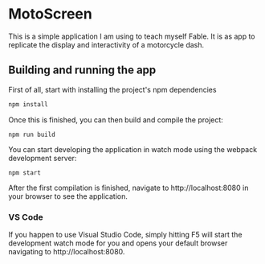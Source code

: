 # MotoScreen

This is a simple application I am using to teach myself Fable. It is as app to replicate the display and interactivity of a motorcycle dash.

## Building and running the app

First of all, start with installing the project's npm dependencies

```bash
npm install
```

Once this is finished, you can then build and compile the project:

```
npm run build
```

You can start developing the application in watch mode using the webpack development server:

```
npm start
```

After the first compilation is finished, navigate to http://localhost:8080 in your browser to see the application.

### VS Code

If you happen to use Visual Studio Code, simply hitting F5 will start the development watch mode for you and opens your default browser navigating to http://localhost:8080.
